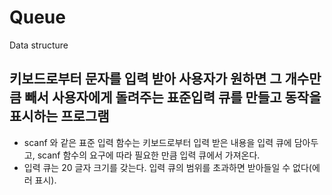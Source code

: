 # Queue
Data structure

## 키보드로부터 문자를 입력 받아 사용자가 원하면 그 개수만큼 빼서 사용자에게 돌려주는 표준입력 큐를 만들고 동작을 표시하는 프로그램

- scanf 와 같은 표준 입력 함수는 키보드로부터 입력 받은 내용을 입력 큐에 담아두고, scanf 함수의 요구에 따라 필요한 만큼 입력 큐에서 가져온다. 
- 입력 큐는 20 글자 크기를 갖는다. 입력 큐의 범위를 초과하면 받아들일 수 없다(에러 표시).
